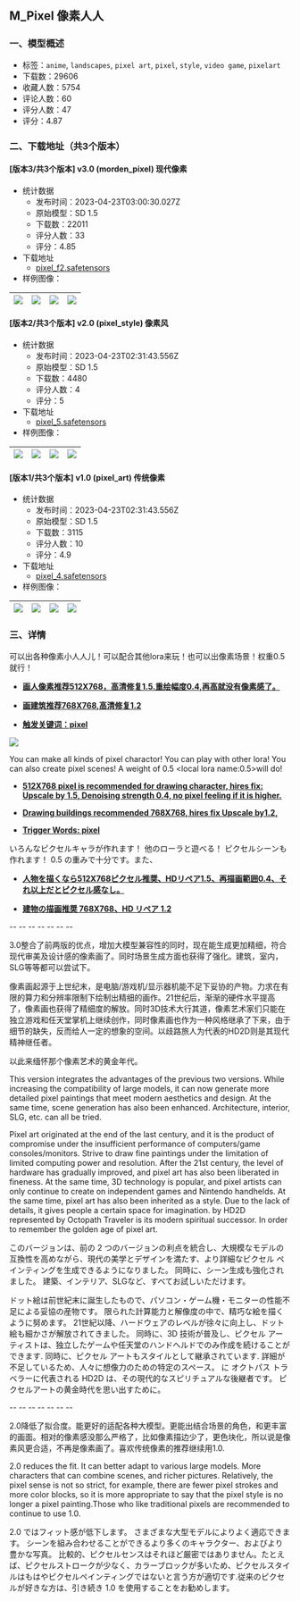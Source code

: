 ## M_Pixel  像素人人
### 一、模型概述

- 标签：`anime`, `landscapes`, `pixel art`, `pixel`, `style`, `video game`, `pixelart`
- 下载数：29606
- 收藏人数：5754
- 评论人数：60
- 评分人数：47
- 评分：4.87

### 二、下载地址（共3个版本）

#### [版本3/共3个版本] v3.0 (morden_pixel) 现代像素

- 统计数据
  - 发布时间：2023-04-23T03:00:30.027Z
  - 原始模型：SD 1.5
  - 下载数：22011
  - 评分人数：33
  - 评分：4.85
- 下载地址
  - [pixel_f2.safetensors](https://civitai.com/api/download/models/52870)
- 样例图像：

| <img src="https://image.civitai.com/xG1nkqKTMzGDvpLrqFT7WA/98851cd4-175c-4930-1330-3cfa51676800/width=450/570669.jpeg" /> | <img src="https://image.civitai.com/xG1nkqKTMzGDvpLrqFT7WA/567900d8-db5a-4f03-0dee-cbbb705aef00/width=450/570632.jpeg" /> | <img src="https://image.civitai.com/xG1nkqKTMzGDvpLrqFT7WA/f560fae0-93d7-4b7c-71b7-b6db3bad4d00/width=450/570634.jpeg" /> | <img src="https://image.civitai.com/xG1nkqKTMzGDvpLrqFT7WA/6fbe65d5-c14a-4599-f745-6f03f8e6c700/width=450/570674.jpeg" /> |
| ---- | ---- | ---- | ---- |

#### [版本2/共3个版本] v2.0 (pixel_style) 像素风

- 统计数据
  - 发布时间：2023-04-23T02:31:43.556Z
  - 原始模型：SD 1.5
  - 下载数：4480
  - 评分人数：4
  - 评分：5
- 下载地址
  - [pixel_5.safetensors](https://civitai.com/api/download/models/50623)
- 样例图像：

| <img src="https://image.civitai.com/xG1nkqKTMzGDvpLrqFT7WA/7ad7c372-b2fd-4289-8016-d09d642da300/width=450/544319.jpeg" /> | <img src="https://image.civitai.com/xG1nkqKTMzGDvpLrqFT7WA/28063fac-4ffc-43a9-4444-0b686a77dd00/width=450/544309.jpeg" /> | <img src="https://image.civitai.com/xG1nkqKTMzGDvpLrqFT7WA/7f12d430-5d39-4f02-5c4b-d05512d32b00/width=450/544308.jpeg" /> | <img src="https://image.civitai.com/xG1nkqKTMzGDvpLrqFT7WA/5ed868d4-f8d4-4ec4-4df9-b1b470f89900/width=450/544322.jpeg" /> |
| ---- | ---- | ---- | ---- |

#### [版本1/共3个版本] v1.0 (pixel_art) 传统像素

- 统计数据
  - 发布时间：2023-04-23T02:31:43.556Z
  - 原始模型：SD 1.5
  - 下载数：3115
  - 评分人数：10
  - 评分：4.9
- 下载地址
  - [pixel_4.safetensors](https://civitai.com/api/download/models/49584)
- 样例图像：

| <img src="https://image.civitai.com/xG1nkqKTMzGDvpLrqFT7WA/f7717bf8-82c6-4320-a4eb-555e3c2c7e00/width=450/533208.jpeg" /> | <img src="https://image.civitai.com/xG1nkqKTMzGDvpLrqFT7WA/1483a5d2-379b-48bd-ad1d-b9b1aea95100/width=450/533203.jpeg" /> | <img src="https://image.civitai.com/xG1nkqKTMzGDvpLrqFT7WA/39f3ef23-3fe8-4bc7-c33e-ccb5668cfb00/width=450/533205.jpeg" /> | <img src="https://image.civitai.com/xG1nkqKTMzGDvpLrqFT7WA/0804c106-995e-437c-00ab-4bb9c1777600/width=450/533210.jpeg" /> |
| ---- | ---- | ---- | ---- |


### 三、详情
<p>可以出各种像素小人人儿！可以配合其他lora来玩！也可以出像素场景！权重0.5就行！</p><ul><li><p><strong><u>画人像素推荐512X768，高清修复1.5.重绘幅度0.4,再高就没有像素感了。</u></strong></p></li><li><p><strong><u>画建筑推荐768X768,高清修复1.2</u></strong></p></li><li><p><strong><u>触发关键词：pixel</u></strong></p></li></ul><img src="http://127.0.0.1:7861/file=D:/novelai-webui-aki-v3/outputs/txt2img-grids/2023-05-22/xyz_grid-0006-66666666.png" /><p>You can make all kinds of pixel charactor! You can play with other lora! You can also create pixel scenes! A weight of 0.5 &lt;local lora name:0.5&gt;will do!</p><ul><li><p><strong><u>512X768 pixel is recommended for drawing character, hires fix: Upscale by 1.5, Denoising strength 0.4, no pixel feeling if it is higher.</u></strong></p></li><li><p><strong><u>Drawing buildings recommended 768X768, hires fix Upscale by1.2,</u></strong></p></li><li><p><strong><u>Trigger Words: pixel</u></strong></p></li></ul><p>いろんなピクセルキャラが作れます！ 他のローラと遊べる！ ピクセルシーンも作れます！ 0.5 の重みで十分です。また、</p><ul><li><p><strong><u>人物を描くなら512X768ピクセル推奨、HDリペア1.5、再描画範囲0.4、それ以上だとピクセル感なし。</u></strong></p></li><li><p><strong><u>建物の描画推奨 768X768、HD リペア 1.2</u></strong></p></li></ul><p>-- -- -- -- -- -- --</p><p>3.0整合了前两版的优点，增加大模型兼容性的同时，现在能生成更加精细，符合现代审美及设计感的像素画了。同时场景生成方面也获得了强化。建筑，室内，SLG等等都可以尝试下。</p><p>像素画起源于上世纪末，是电脑/游戏机/显示器机能不足下妥协的产物。力求在有限的算力和分辨率限制下绘制出精细的画作。21世纪后，渐渐的硬件水平提高了，像素画也获得了精细度的解放。同时3D技术大行其道，像素艺术家们只能在独立游戏和任天堂掌机上继续创作，同时像素画也作为一种风格继承了下来，由于细节的缺失，反而给人一定的想象的空间。以歧路旅人为代表的HD2D则是其现代精神继任者。</p><p>以此来缅怀那个像素艺术的黄金年代。</p><p>This version integrates the advantages of the previous two versions. While increasing the compatibility of large models, it can now generate more detailed pixel paintings that meet modern aesthetics and design. At the same time, scene generation has also been enhanced. Architecture, interior, SLG, etc. can all be tried.</p><p>Pixel art originated at the end of the last century, and it is the product of compromise under the insufficient performance of computers/game consoles/monitors. Strive to draw fine paintings under the limitation of limited computing power and resolution. After the 21st century, the level of hardware has gradually improved, and pixel art has also been liberated in fineness. At the same time, 3D technology is popular, and pixel artists can only continue to create on independent games and Nintendo handhelds. At the same time, pixel art has also been inherited as a style. Due to the lack of details, it gives people a certain space for imagination. by HD2D represented by Octopath Traveler is its modern spiritual successor. In order to remember the golden age of pixel art.</p><p>このバージョンは、前の 2 つのバージョンの利点を統合し、大規模なモデルの互換性を高めながら、現代の美学とデザインを満たす、より詳細なピクセル ペインティングを生成できるようになりました。 同時に、シーン生成も強化されました。 建築、インテリア、SLGなど、すべてお試しいただけます。</p><p>ドット絵は前世紀末に誕生したもので、パソコン・ゲーム機・モニターの性能不足による妥協の産物です。 限られた計算能力と解像度の中で、精巧な絵を描くように努めます。 21世紀以降、ハードウェアのレベルが徐々に向上し、ドット絵も細かさが解放されてきました。 同時に、3D 技術が普及し、ピクセル アーティストは、独立したゲームや任天堂のハンドヘルドでのみ作成を続けることができます. 同時に、ピクセル アートもスタイルとして継承されています. 詳細が不足しているため、人々に想像力のための特定のスペース。 に オクトパス トラベラーに代表される HD2D は、その現代的なスピリチュアルな後継者です。 ピクセルアートの黄金時代を思い出すために。</p><p>-- -- -- -- -- -- --</p><p>2.0降低了拟合度。能更好的适配各种大模型。更能出结合场景的角色，和更丰富的画面。相对的像素感没那么严格了，比如像素描边少了，更色块化，所以说是像素风更合适，不再是像素画了。喜欢传统像素的推荐继续用1.0.</p><p>2.0 reduces the fit. It can better adapt to various large models. More characters that can combine scenes, and richer pictures. Relatively, the pixel sense is not so strict, for example, there are fewer pixel strokes and more color blocks, so it is more appropriate to say that the pixel style is no longer a pixel painting.Those who like traditional pixels are recommended to continue to use 1.0.</p><p>2.0 ではフィット感が低下します。 さまざまな大型モデルによりよく適応できます。 シーンを組み合わせることができるより多くのキャラクター、およびより豊かな写真。 比較的、ピクセルセンスはそれほど厳密ではありません。たとえば、ピクセルストロークが少なく、カラーブロックが多いため、ピクセルスタイルはもはやピクセルペインティングではないと言う方が適切です.従来のピクセルが好きな方は、引き続き 1.0 を使用することをお勧めします。</p>